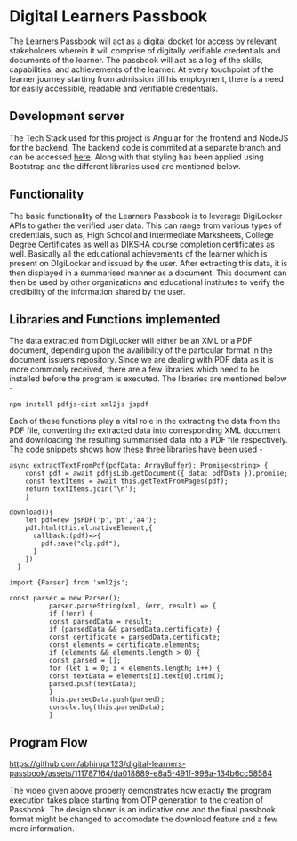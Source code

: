 # Digital Learners Passbook

The Learners Passbook will act as a digital docket for access by relevant stakeholders wherein it will comprise of digitally verifiable credentials and documents of the learner. The passbook will act as a log of the skills, capabilities, and achievements of the learner. At every touchpoint of the learner journey starting from admission till his employment, there is a need for easily accessible, readable and verifiable credentials.

## Development server

The Tech Stack used for this project is Angular for the frontend and NodeJS for the backend. The backend code is commited at a separate branch and can be accessed [here](https://github.com/abhirupr123/digital-learners-passbook/tree/backend). Along with that styling has been applied using Bootstrap and the different libraries used are mentioned below.

## Functionality

The basic functionality of the Learners Passbook is to leverage DigiLocker APIs to gather the verified user data. This can range from various types of credentials, such as, High School and Intermediate Marksheets, College Degree Certificates as well as DIKSHA course completion certificates as well. Basically all the educational achievements of the learner which is present on DIgiLocker and issued by the user. After extracting this data, it is then displayed in a summarised manner as a document. This document can then be used by other organizations and educational institutes to verify the credibility of the information shared by the user.

## Libraries and Functions implemented

The data extracted from DigiLocker will either be an XML or a PDF document, depending upon the availibility of the particular format in the document issuers repository. Since we are dealing with PDF data as it is more commonly received, there are a few libraries which need to be installed before the program is executed. The libraries are mentioned below - 

```
npm install pdfjs-dist xml2js jspdf
```
Each of these functions play a vital role in the extracting the data from the PDF file, converting the extracted data into corresponding XML document and downloading the resulting summarised data into a PDF file respectively. The code snippets shows how these three libraries have been used - 

```
async extractTextFromPdf(pdfData: ArrayBuffer): Promise<string> {
    const pdf = await pdfjsLib.getDocument({ data: pdfData }).promise;
    const textItems = await this.getTextFromPages(pdf);
    return textItems.join('\n');
    }
```
```
download(){
    let pdf=new jsPDF('p','pt','a4');
    pdf.html(this.el.nativeElement,{
      callback:(pdf)=>{
        pdf.save("dlp.pdf");
      }
    })
  } 
```
```
import {Parser} from 'xml2js';

const parser = new Parser();
          parser.parseString(xml, (err, result) => {
          if (!err) {
          const parsedData = result;
          if (parsedData && parsedData.certificate) {
          const certificate = parsedData.certificate;
          const elements = certificate.elements;
          if (elements && elements.length > 0) {
          const parsed = [];
          for (let i = 0; i < elements.length; i++) {
          const textData = elements[i].text[0].trim();
          parsed.push(textData);
          }
          this.parsedData.push(parsed);
          console.log(this.parsedData);
          }
```
## Program Flow 

https://github.com/abhirupr123/digital-learners-passbook/assets/111787164/da018889-e8a5-491f-998a-134b6cc58584

The video given above properly demonstrates how exactly the program execution takes place starting from OTP generation to the creation of Passbook. The design shown is an indicative one and the final passbook format might be changed to accomodate the download feature and a few more information.
